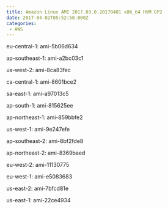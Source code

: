 ```yaml
---
title: Amazon Linux AMI 2017.03.0.20170401 x86_64 HVM GP2
date: 2017-04-02T05:52:50.000Z
categories:
 - AWS
---
```


eu-central-1: ami-5b06d634

ap-southeast-1: ami-a2bc03c1

us-west-2: ami-8ca83fec

ca-central-1: ami-8601bce2

sa-east-1: ami-a97013c5

ap-south-1: ami-815625ee

ap-northeast-1: ami-859bbfe2

us-west-1: ami-9e247efe

ap-southeast-2: ami-8bf2fde8

ap-northeast-2: ami-8369baed

eu-west-2: ami-11130775

eu-west-1: ami-e5083683

us-east-2: ami-7bfcd81e

us-east-1: ami-22ce4934

